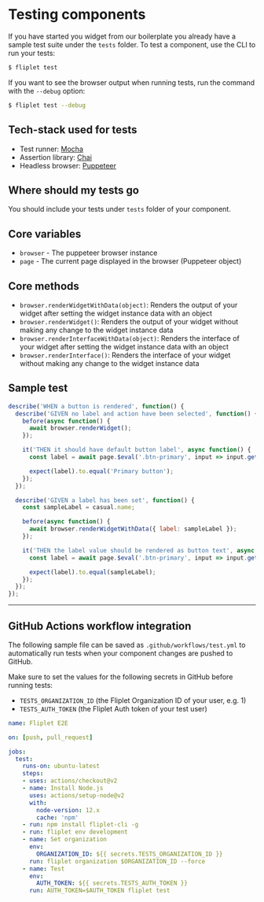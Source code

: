 # Testing components

If you have started you widget from our boilerplate you already have a sample test suite under the `tests` folder.
To test a component, use the CLI to run your tests:

```bash
$ fliplet test
```

If you want to see the browser output when running tests, run the command with the `--debug` option:

```bash
$ fliplet test --debug
```

## Tech-stack used for tests

- Test runner: [Mocha](https://mochajs.org/)
- Assertion library: [Chai](http://chaijs.com/)
- Headless browser: [Puppeteer](https://github.com/puppeteer/puppeteer/blob/v13.0.1/docs/api.md)


## Where should my tests go

You should include your tests under `tests` folder of your component.

## Core variables

- `browser` - The puppeteer browser instance
- `page` - The current page displayed in the browser (Puppeteer object)

## Core methods

- `browser.renderWidgetWithData(object)`: Renders the output of your widget after setting the widget instance data with an object
- `browser.renderWidget()`: Renders the output of your widget without making any change to the widget instance data
- `browser.renderInterfaceWithData(object)`: Renders the interface of your widget after setting the widget instance data with an object
- `browser.renderInterface()`: Renders the interface of your widget without making any change to the widget instance data

## Sample test

```js
describe('WHEN a button is rendered', function() {
  describe('GIVEN no label and action have been selected', function() {
    before(async function() {
      await browser.renderWidget();
    });

    it('THEN it should have default button label', async function() {
      const label = await page.$eval('.btn-primary', input => input.getAttribute('value'));

      expect(label).to.equal('Primary button');
    });
  });

  describe('GIVEN a label has been set', function() {
    const sampleLabel = casual.name;

    before(async function() {
      await browser.renderWidgetWithData({ label: sampleLabel });
    });

    it('THEN the label value should be rendered as button text', async function() {
      const label = await page.$eval('.btn-primary', input => input.getAttribute('value'));

      expect(label).to.equal(sampleLabel);
    });
  });
});

```

---

## GitHub Actions workflow integration

The following sample file can be saved as `.github/workflows/test.yml` to automatically run tests when your component changes are pushed to GitHub.

Make sure to set the values for the following secrets in GitHub before running tests:

- `TESTS_ORGANIZATION_ID` (the Fliplet Organization ID of your user, e.g. 1)
- `TESTS_AUTH_TOKEN` (the Fliplet Auth token of your test user)

```yml
name: Fliplet E2E

on: [push, pull_request]

jobs:
  test:
    runs-on: ubuntu-latest
    steps:
    - uses: actions/checkout@v2
    - name: Install Node.js
      uses: actions/setup-node@v2
      with:
        node-version: 12.x
        cache: 'npm'
    - run: npm install fliplet-cli -g
    - run: fliplet env development
    - name: Set organization
      env:
        ORGANIZATION_ID: ${{ secrets.TESTS_ORGANIZATION_ID }}
      run: fliplet organization $ORGANIZATION_ID --force
    - name: Test
      env:
        AUTH_TOKEN: ${{ secrets.TESTS_AUTH_TOKEN }}
      run: AUTH_TOKEN=$AUTH_TOKEN fliplet test
```